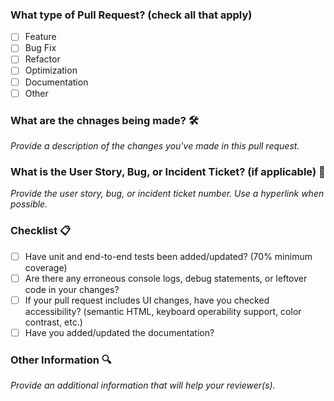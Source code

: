 ### What type of Pull Request? (check all that apply)
- [ ] Feature
- [ ] Bug Fix
- [ ] Refactor
- [ ] Optimization
- [ ] Documentation
- [ ] Other

### What are the chnages being made? 🛠️

_Provide a description of the changes you've made in this pull request._

### What is the User Story, Bug, or Incident Ticket? (if applicable) 👾

_Provide the user story, bug, or incident ticket number. Use a hyperlink when possible._

### Checklist 📋

- [ ] Have unit and end-to-end tests been added/updated? (70% minimum coverage)
- [ ] Are there any erroneous console logs, debug statements, or leftover code in your changes?
- [ ] If your pull request includes UI changes, have you checked accessibility? (semantic HTML, keyboard operability support, color contrast, etc.)
- [ ] Have you added/updated the documentation?

### Other Information 🔍

_Provide an additional information that will help your reviewer(s)._
